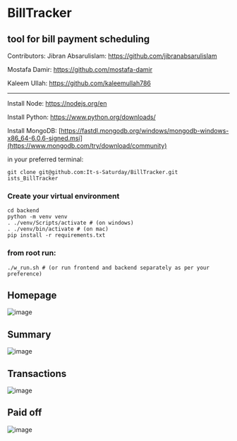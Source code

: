 # BillTracker
tool for bill payment scheduling
---
Contributors:
Jibran Absarulislam: https://github.com/jibranabsarulislam

Mostafa Damir: https://github.com/mostafa-damir

Kaleem Ullah: https://github.com/kaleemullah786

---

Install Node: https://nodejs.org/en

Install Python: https://www.python.org/downloads/

Install MongoDB: [https://fastdl.mongodb.org/windows/mongodb-windows-x86_64-6.0.6-signed.msi](https://www.mongodb.com/try/download/community)

in your preferred terminal:
    
    git clone git@github.com:It-s-Saturday/BillTracker.git ists_BillTracker
    
### Create your virtual environment
    cd backend
    python -m venv venv
    . ./venv/Scripts/activate # (on windows)
    . ./venv/bin/activate # (on mac)
    pip install -r requirements.txt

### from root run:
    ./w_run.sh # (or run frontend and backend separately as per your preference)
    
## Homepage
![image](https://github.com/It-s-Saturday/BillTracker/assets/70596906/7d06a937-3a56-41ed-a3ce-cb6b02e067e5)

## Summary
![image](https://github.com/It-s-Saturday/BillTracker/assets/70596906/87ef8792-ae86-4456-966e-e75fb3c23811)

## Transactions
![image](https://github.com/It-s-Saturday/BillTracker/assets/70596906/0fc88bc9-3385-4435-a122-bf84a789144d)

## Paid off
![image](https://github.com/It-s-Saturday/BillTracker/assets/70596906/d1aabec6-3db5-41a9-bf5d-563f12fc2281)
